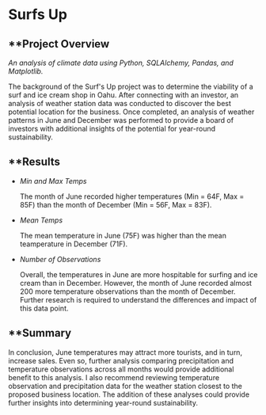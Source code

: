 # Surfs Up

## **Project Overview

_An analysis of climate data using Python, SQLAlchemy, Pandas, and Matplotlib._


The background of the Surf's Up project was to determine the viability of a surf and ice cream shop in Oahu. After connecting with an investor, an analysis of weather station data was conducted to discover the best potential location for the business. Once completed, an analysis of weather patterns in June and December was performed to provide a board of investors with additional insights of the potential for year-round sustainability. 





## **Results

* _Min and Max Temps_

    The month of June recorded higher temperatures (Min = 64F, Max = 85F) than the month of December (Min = 56F, Max = 83F). 
    
* _Mean Temps_

    The mean temperature in June (75F) was higher than the mean teamperature in December (71F). 


* _Number of Observations_

    Overall, the temperatures in June are more hospitable for surfing and ice cream than in December. However, the month of June recorded almost 200 more temperature observations than the month of December. Further research is required to understand the differences and impact of this data point.





## **Summary  
In conclusion, June temperatures may attract more tourists, and in turn, increase sales. Even so, further analysis comparing precipitation and temperature observations across all months would provide additional benefit to this analysis. I also recommend reviewing temperature observation and precipitation data for the weather station closest to the proposed business location. The addition of these analyses could provide further insights into determining year-round sustainability. 